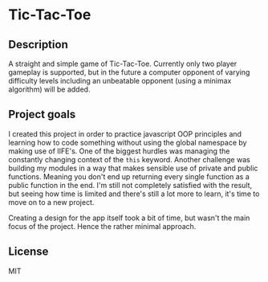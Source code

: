 # Tic-Tac-Toe 

## Description

A straight and simple game of Tic-Tac-Toe. Currently only two player gameplay is supported, but in the future a computer opponent of varying difficulty levels including an unbeatable opponent (using a minimax algorithm) will be added.

## Project goals

I created this project in order to practice javascript OOP principles and learning how to code something without using the global namespace by making use of IIFE's. One of the biggest hurdles was managing the constantly changing context of the `this` keyword. Another challenge was building my modules in a way that makes sensible use of private and public functions. Meaning you don't end up returning every single function as a public function in the end. I'm still not completely satisfied with the result, but seeing how time is limited and there's still a lot more to learn, it's time to move on to a new project.

Creating a design for the app itself took a bit of time, but wasn't the main focus of the project. Hence the rather minimal approach.

## License

MIT

